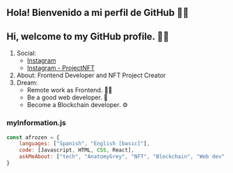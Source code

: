 ## Hola! Bienvenido a mi perfil de GitHub 🖐🏼
## Hi, welcome to my GitHub profile. 🖐🏼

1. Social: 
    * [Instagram](https://www.instagram.com/afrozens/) 
    * [Instagram - ProjectNFT](https://www.instagram.com/mpxbit_education/)
2. About: Frontend Developer and NFT Project Creator
3. Dream: 
    * Remote work as Frontend. 🙏🏼
    * Be a good web developer. 🧠
    * Become a Blockchain developer. ⚙️

### myInformation.js

```js
const afrozen = {
    languages: ["Spanish", "English [basic]"],
    code: [Javascript, HTML, CSS, React],
    askMeAbout: ["tech", "AnatomyGrey", "NFT", "Blockchain", "Web dev", "autodidact"],
}

